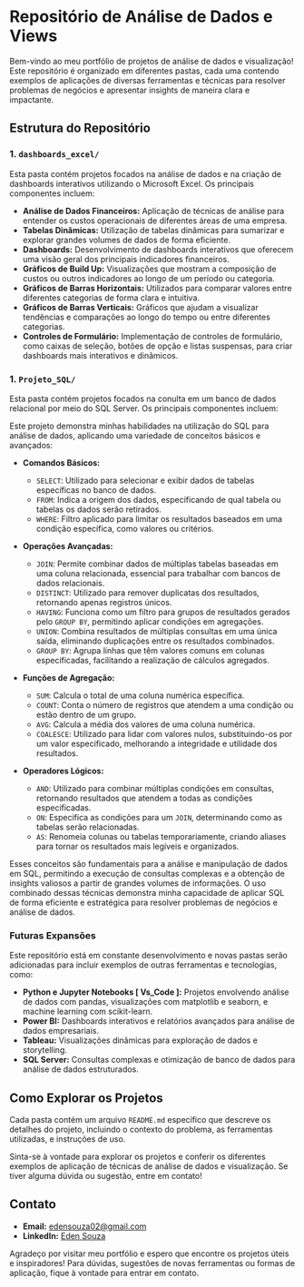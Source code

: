 # Repositório de Análise de Dados e Views

Bem-vindo ao meu portfólio de projetos de análise de dados e visualização! Este repositório é organizado em diferentes pastas, cada uma contendo exemplos de aplicações de diversas ferramentas e técnicas para resolver problemas de negócios e apresentar insights de maneira clara e impactante.

## Estrutura do Repositório

### 1. `dashboards_excel/`
Esta pasta contém projetos focados na análise de dados e na criação de dashboards interativos utilizando o Microsoft Excel. Os principais componentes incluem:

- **Análise de Dados Financeiros:** Aplicação de técnicas de análise para entender os custos operacionais de diferentes áreas de uma empresa.
- **Tabelas Dinâmicas:** Utilização de tabelas dinâmicas para sumarizar e explorar grandes volumes de dados de forma eficiente.
- **Dashboards:** Desenvolvimento de dashboards interativos que oferecem uma visão geral dos principais indicadores financeiros.
- **Gráficos de Build Up:** Visualizações que mostram a composição de custos ou outros indicadores ao longo de um período ou categoria.
- **Gráficos de Barras Horizontais:** Utilizados para comparar valores entre diferentes categorias de forma clara e intuitiva.
- **Gráficos de Barras Verticais:** Gráficos que ajudam a visualizar tendências e comparações ao longo do tempo ou entre diferentes categorias.
- **Controles de Formulário:** Implementação de controles de formulário, como caixas de seleção, botões de opção e listas suspensas, para criar dashboards mais interativos e dinâmicos.

### 1. `Projeto_SQL/`
Esta pasta contém projetos focados na conulta em um banco de dados relacional por meio do SQL Server. Os principais componentes incluem:

Este projeto demonstra minhas habilidades na utilização do SQL para análise de dados, aplicando uma variedade de conceitos básicos e avançados:

- **Comandos Básicos:**
  - `SELECT`: Utilizado para selecionar e exibir dados de tabelas específicas no banco de dados.
  - `FROM`: Indica a origem dos dados, especificando de qual tabela ou tabelas os dados serão retirados.
  - `WHERE`: Filtro aplicado para limitar os resultados baseados em uma condição específica, como valores ou critérios.

- **Operações Avançadas:**
  - `JOIN`: Permite combinar dados de múltiplas tabelas baseadas em uma coluna relacionada, essencial para trabalhar com bancos de dados relacionais.
  - `DISTINCT`: Utilizado para remover duplicatas dos resultados, retornando apenas registros únicos.
  - `HAVING`: Funciona como um filtro para grupos de resultados gerados pelo `GROUP BY`, permitindo aplicar condições em agregações.
  - `UNION`: Combina resultados de múltiplas consultas em uma única saída, eliminando duplicações entre os resultados combinados.
  - `GROUP BY`: Agrupa linhas que têm valores comuns em colunas especificadas, facilitando a realização de cálculos agregados.

- **Funções de Agregação:**
  - `SUM`: Calcula o total de uma coluna numérica específica.
  - `COUNT`: Conta o número de registros que atendem a uma condição ou estão dentro de um grupo.
  - `AVG`: Calcula a média dos valores de uma coluna numérica.
  - `COALESCE`: Utilizado para lidar com valores nulos, substituindo-os por um valor especificado, melhorando a integridade e utilidade dos resultados.

- **Operadores Lógicos:**
  - `AND`: Utilizado para combinar múltiplas condições em consultas, retornando resultados que atendem a todas as condições especificadas.
  - `ON`: Especifica as condições para um `JOIN`, determinando como as tabelas serão relacionadas.
  - `AS`: Renomeia colunas ou tabelas temporariamente, criando aliases para tornar os resultados mais legíveis e organizados.

Esses conceitos são fundamentais para a análise e manipulação de dados em SQL, permitindo a execução de consultas complexas e a obtenção de insights valiosos a partir de grandes volumes de informações. O uso combinado dessas técnicas demonstra minha capacidade de aplicar SQL de forma eficiente e estratégica para resolver problemas de negócios e análise de dados.


### Futuras Expansões
Este repositório está em constante desenvolvimento e novas pastas serão adicionadas para incluir exemplos de outras ferramentas e tecnologias, como:

- **Python e Jupyter Notebooks [ Vs_Code ]:** Projetos envolvendo análise de dados com pandas, visualizações com matplotlib e seaborn, e machine learning com scikit-learn.
- **Power BI:** Dashboards interativos e relatórios avançados para análise de dados empresariais.
- **Tableau:** Visualizações dinâmicas para exploração de dados e storytelling.
- **SQL Server:** Consultas complexas e otimização de banco de dados para análise de dados estruturados.

## Como Explorar os Projetos
Cada pasta contém um arquivo `README.md` específico que descreve os detalhes do projeto, incluindo o contexto do problema, as ferramentas utilizadas, e instruções de uso.

Sinta-se à vontade para explorar os projetos e conferir os diferentes exemplos de aplicação de técnicas de análise de dados e visualização. Se tiver alguma dúvida ou sugestão, entre em contato!

## Contato
- **Email:** edensouza02@gmail.com
- **LinkedIn:** [Eden Souza]([https://www.linkedin.com/in/seuperfil](https://www.linkedin.com/in/eden-souza-dados/))

Agradeço por visitar meu portfólio e espero que encontre os projetos úteis e inspiradores!
Para dúvidas, sugestões de novas ferramentas ou formas de aplicação, fique à vontade para entrar em contato.
